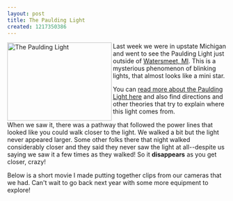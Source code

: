 ```yaml
--- 
layout: post
title: The Paulding Light
created: 1217350386
---
```

<a href="http://www.flickr.com/photos/tedserbinski/2713024192/" title="The Paulding Light by m3avrck, on Flickr"><img src="http://farm4.static.flickr.com/3097/2713024192_d0858b264d_m.jpg" width="240" height="180" alt="The Paulding Light" align="left" /></a> Last week we were in upstate Michigan and went to see the Paulding Light just outside of <a href="http://maps.google.com/maps?f=q&hl=en&geocode=&q=watersmeet,+mi&ie=UTF8&z=10&iwloc=addr">Watersmeet, MI</a>.  This is a mysterious phenomenon of blinking lights, that almost looks like a mini star.

You can <a href="http://www.backwoodswisconsin.com/paulding_light.htm">read more about the Paulding Light here</a> and also find directions and other theories that try to explain where this light comes from.

When we saw it, there was a pathway that followed the power lines that looked like you could walk closer to the light. We walked a bit but the light never appeared larger. Some other folks there that night walked considerably closer and they said they never saw the light at all--despite us saying we saw it a few times as they walked! So it <strong>disappears</strong> as you get closer, crazy! 

Below is a short movie I made putting together clips from our cameras that we had. Can't wait to go back next year with some more equipment to explore!

<object width="425" height="350"> <param name="movie" value="http://www.youtube.com/v/NznmgW2JtyM"> </param> <embed src="http://www.youtube.com/v/NznmgW2JtyM" type="application/x-shockwave-flash" width="425" height="350"> </embed> </object>
